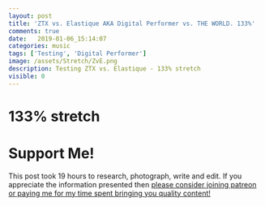 ```yaml
---
layout: post
title: 'ZTX vs. Elastique AKA Digital Performer vs. THE WORLD. 133%'
comments: true
date:   2019-01-06_15:14:07 
categories: music
tags: ['Testing', 'Digital Performer']
image: /assets/Stretch/ZvE.png
description: Testing ZTX vs. Elastique - 133% stretch
visible: 0
---
```


# 133% stretch

  <script type="text/javascript" src="/admc/comparator.js?v={{ site.time | date:'%s' }}"> </script>
  <link rel="stylesheet" type="text/css" href="/admc/admc.css">
<admc path="/assets/Stretch/133" title="133% stretch">
    <file name="ZTXVox133.aac" />
    <file name="ElastiqueVox133.aac" />
</admc>
<admc path="/assets/Stretch/133" title="133% stretch">
    <file name="ZTXPuke133.aac" />
    <file name="ElastiquePuke133.aac" />
</admc>
<admc path="/assets/Stretch/133" title="133% stretch">
    <file name="ZTXOrch133.aac" />
    <file name="ElastiqueOrch133.aac" />
</admc>
<admc path="/assets/Stretch/133" title="133% stretch">
    <file name="ZTXPop133.aac" />
    <file name="ElastiquePop133.aac" />
</admc>
<admc path="/assets/Stretch/133" title="133% stretch">
    <file name="ZTXAcoustic133.aac" />
    <file name="ElastiqueAcoustic133.aac" />
</admc>
<admc path="/assets/Stretch/133" title="133% stretch">
    <file name="ZTXDrum133.aac" />
    <file name="ElastiqueDrum133.aac" />
</admc>
<admc path="/assets/Stretch/133" title="133% stretch">
    <file name="ZTXBass133.aac" />
    <file name="ElastiqueBass133.aac" />
</admc>
<admc path="/assets/Stretch/133" title="133% stretch">
    <file name="ZTXTrumpet133.aac" />
    <file name="ElastiqueTrumpet133.aac" />
</admc>

# Support Me!

This post took 19 hours to research, photograph, write and edit. If you appreciate the information presented then <a href="/DonateNow/">please consider joining patreon or paying me for my time spent bringing you quality content!</a>







